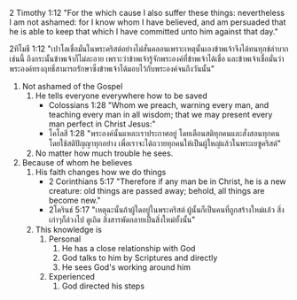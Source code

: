 2 Timothy 1:12 "For the which cause I also suffer these things: nevertheless I am not ashamed: for I know whom I have believed, and am persuaded that he is able to keep that which I have committed unto him against that day."

2ทิโมธี 1:12 "เปาโลเชื่อมั่นในพระคริสต์อย่างไม่สั่นคลอนเพราะเหตุนั้นเองข้าพเจ้าจึงได้ทนทุกข์ลำบากเช่นนี้ ถึงกระนั้นข้าพเจ้าก็ไม่ละอาย เพราะว่าข้าพเจ้ารู้จักพระองค์ที่ข้าพเจ้าได้เชื่อ และข้าพเจ้าเชื่อมั่นว่าพระองค์ทรงฤทธิ์สามารถรักษาซึ่งข้าพเจ้าได้มอบไว้กับพระองค์จนถึงวันนั้น"

1. Not ashamed of the Gospel
    1. He tells everyone everywhere how to be saved
        - Colossians 1:28 "Whom we preach, warning every man, and teaching every man in all wisdom; that we may present every man perfect in Christ Jesus:"
        - โคโลสี 1:28 "พระองค์นั้นแหละเราประกาศอยู่ โดยเตือนสติทุกคนและสั่งสอนทุกคนโดยใช้สติปัญญาทุกอย่าง เพื่อเราจะได้ถวายทุกคนให้เป็นผู้ใหญ่แล้วในพระเยซูคริสต์"
    2. No matter how much trouble he sees.
2. Because of whom he believes
    1. His faith changes how we do things
        - 2 Corinthians 5:17 "Therefore if any man be in Christ, he is a new creature: old things are passed away; behold, all things are become new."
        - 2โครินธ์ 5:17 "เหตุฉะนั้นถ้าผู้ใดอยู่ในพระคริสต์ ผู้นั้นก็เป็นคนที่ถูกสร้างใหม่แล้ว สิ่งเก่าๆก็ล่วงไป ดูเถิด สิ่งสารพัดกลายเป็นสิ่งใหม่ทั้งนั้น"
    2. This knowledge is 
        1. Personal
            1. He has a close relationship with God
            2. God talks to him by Scriptures and directly
            3. He sees God's working around him
        2. Experienced
            1. God directed his steps